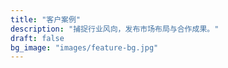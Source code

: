 ```yaml
---
title: "客户案例"
description: "捕捉行业风向，发布市场布局与合作成果。"
draft: false
bg_image: "images/feature-bg.jpg"
---
```

